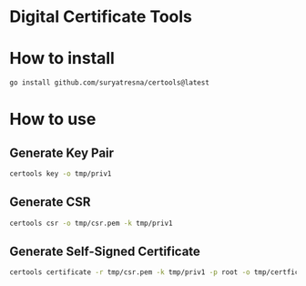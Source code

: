 # Digital Certificate Tools

# How to install
```bash
go install github.com/suryatresna/certools@latest
```

# How to use

## Generate Key Pair
```bash
certools key -o tmp/priv1
```

## Generate CSR
```bash
certools csr -o tmp/csr.pem -k tmp/priv1
```

## Generate Self-Signed Certificate
```bash
certools certificate -r tmp/csr.pem -k tmp/priv1 -p root -o tmp/certficate.crt
```

